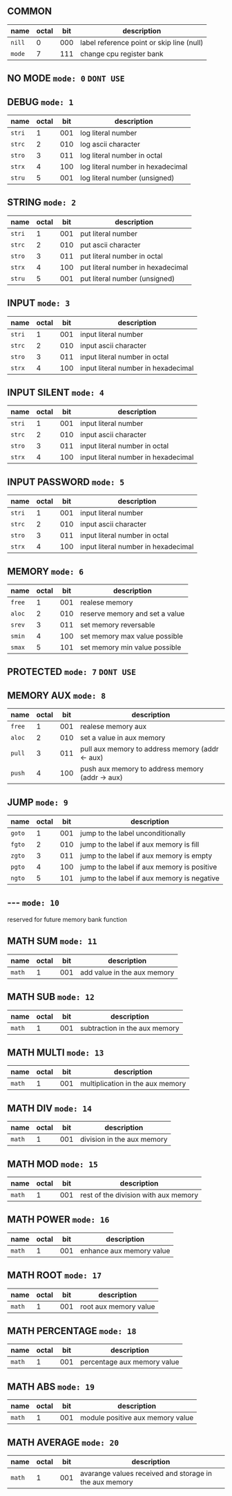 ## COMMON ##
| name | octal | bit | description |
| ------ | - | --- | - |
| `nill` | 0 | 000 | label reference point or skip line (null) |
| `mode` | 7 | 111 | change cpu register bank |

## NO MODE `mode: 0` `DONT USE` ##

## DEBUG `mode: 1` ##
| name | octal | bit | description |
| ------ | - | --- | - |
| `stri` | 1 | 001 | log literal number |
| `strc` | 2 | 010 | log ascii character |
| `stro` | 3 | 011 | log literal number in octal |
| `strx` | 4 | 100 | log literal number in hexadecimal |
| `stru` | 5 | 001 | log literal number (unsigned) |

## STRING `mode: 2` ##
| name | octal | bit | description |
| ------ | - | --- | - |
| `stri` | 1 | 001 | put literal number |
| `strc` | 2 | 010 | put ascii character |
| `stro` | 3 | 011 | put literal number in octal |
| `strx` | 4 | 100 | put literal number in hexadecimal |
| `stru` | 5 | 001 | put literal number (unsigned) |

## INPUT `mode: 3` ##
| name | octal | bit | description |
| ------ | - | --- | - |
| `stri` | 1 | 001 | input literal number |
| `strc` | 2 | 010 | input ascii character |
| `stro` | 3 | 011 | input literal number in octal |
| `strx` | 4 | 100 | input literal number in hexadecimal |

## INPUT SILENT `mode: 4` ##
| name | octal | bit | description |
| ------ | - | --- | - |
| `stri` | 1 | 001 | input literal number |
| `strc` | 2 | 010 | input ascii character |
| `stro` | 3 | 011 | input literal number in octal |
| `strx` | 4 | 100 | input literal number in hexadecimal |

## INPUT PASSWORD `mode: 5` ##
| name | octal | bit | description |
| ------ | - | --- | - |
| `stri` | 1 | 001 | input literal number |
| `strc` | 2 | 010 | input ascii character |
| `stro` | 3 | 011 | input literal number in octal |
| `strx` | 4 | 100 | input literal number in hexadecimal |

## MEMORY `mode: 6` ##
| name | octal | bit | description |
| ------ | - | --- | - |
| `free` | 1 | 001 | realese memory |
| `aloc` | 2 | 010 | reserve memory and set a value |
| `srev` | 3 | 011 | set memory reversable |
| `smin` | 4 | 100 | set memory max value possible |
| `smax` | 5 | 101 | set memory min value possible |

## PROTECTED `mode: 7` `DONT USE` ##

## MEMORY AUX `mode: 8` ##
| name | octal | bit | description |
| ------ | - | --- | - |
| `free` | 1 | 001 | realese memory aux |
| `aloc` | 2 | 010 | set a value in aux memory |
| `pull` | 3 | 011 | pull aux memory to address memory (addr <- aux) |
| `push` | 4 | 100 | push aux memory to address memory (addr -> aux) |

## JUMP `mode: 9` ##
| name | octal | bit | description |
| ------ | - | --- | - |
| `goto` | 1 | 001 | jump to the label unconditionally |
| `fgto` | 2 | 010 | jump to the label if aux memory is fill |
| `zgto` | 3 | 011 | jump to the label if aux memory is empty |
| `pgto` | 4 | 100 | jump to the label if aux memory is positive |
| `ngto` | 5 | 101 | jump to the label if aux memory is negative |

## --- `mode: 10` ##
reserved for future memory bank function

## MATH SUM `mode: 11` ##
| name | octal | bit | description |
| ------ | - | --- | - |
| `math` | 1 | 001 | add value in the aux memory |

## MATH SUB `mode: 12` ##
| name | octal | bit | description |
| ------ | - | --- | - |
| `math` | 1 | 001 | subtraction in the aux memory |

## MATH MULTI `mode: 13` ##
| name | octal | bit | description |
| ------ | - | --- | - |
| `math` | 1 | 001 | multiplication in the aux memory |

## MATH DIV `mode: 14` ##
| name | octal | bit | description |
| ------ | - | --- | - |
| `math` | 1 | 001 | division in the aux memory |

## MATH MOD `mode: 15` ##
| name | octal | bit | description |
| ------ | - | --- | - |
| `math` | 1 | 001 | rest of the division with aux memory |

## MATH POWER `mode: 16` ##
| name | octal | bit | description |
| ------ | - | --- | - |
| `math` | 1 | 001 | enhance aux memory value |


## MATH ROOT `mode: 17` ##
| name | octal | bit | description |
| ------ | - | --- | - |
| `math` | 1 | 001 | root aux memory value |

## MATH PERCENTAGE `mode: 18` ##
| name | octal | bit | description |
| ------ | - | --- | - |
| `math` | 1 | 001 | percentage aux memory value |

## MATH ABS `mode: 19` ##
| name | octal | bit | description |
| ------ | - | --- | - |
| `math` | 1 | 001 | module positive aux memory value |

## MATH AVERAGE `mode: 20` ##
| name | octal | bit | description |
| ------ | - | --- | - |
| `math` | 1 | 001 | avarange values received and storage in the aux memory |